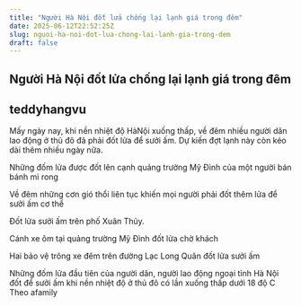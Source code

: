```yaml
---
title: "Người Hà Nội đốt lửa chống lại lạnh giá trong đêm"
date: 2025-06-12T22:52:25Z
slug: nguoi-ha-noi-dot-lua-chong-lai-lanh-gia-trong-dem
draft: false
---
```


## Người Hà Nội đốt lửa chống lại lạnh giá trong đêm

## teddyhangvu

Mấy ngày nay, khi nền nhiệt độ HàNội xuống thấp, về đêm nhiều người dân lao động ở thủ đô đã phải đốt lửa để sưởi ấm. Dự kiến đợt lạnh này còn kéo dài thêm nhiều ngày nữa.


Những đốm lửa được đốt lên cạnh quảng trường Mỹ Đình của một người bán bánh mì rong

Về đêm những cơn gió thổi liên tục khiến mọi người phải đốt thêm lửa để sưởi ấm cơ thể

Đốt lửa sưởi ấm trên phố Xuân Thủy.

Cánh xe ôm tại quảng trường Mỹ Đình đốt lửa chờ khách

Hai bảo vệ trông xe đêm trên đường Lạc Long Quân đốt lửa sưởi ấm

Những đốm lửa đầu tiên của người dân, người lao động ngoại tỉnh Hà Nội đốt để sưởi ấm khi nền nhiệt độ ở thủ đô có lần xuống thấp dưới 18 độ C
Theo afamily